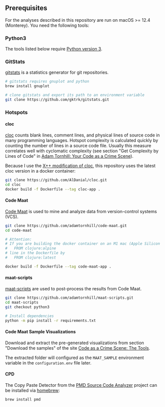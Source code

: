 ## Prerequisites

For the analyses described in this repository are run on macOS >= 12.4 (Monterey). You need the following tools:

### Python3

The tools listed below require [Python version 3](https://www.python.org/).

### GitStats

[gitstats](https://github.com/gktrk/gitstats) is a statistics generator for git repositories.

```sh
# gitstats requires gnuplot and python
brew install gnuplot

# clone gitstats and export its path to an environment variable
git clone https://github.com/gktrk/gitstats.git
```

### Hotspots

#### cloc

[cloc](https://github.com/AlDanial/cloc) counts blank lines, comment lines, and physical lines of source code in many
programming languages. Hotspot complexity is calculated quickly by counting the number of lines in a source code file.
Usually this measure correlates well with cyclomatic complexity (see section "Get Complexity by Lines of Code" in [Adam
Tornhill: Your Code as a Crime Scene](https://pragprog.com/titles/atcrime/your-code-as-a-crime-scene/)).

Because I use the [X++ modification of cloc](https://github.com/AlDanial/cloc/pull/634), this repository uses the latest
cloc version in a docker container:

```sh
git clone https://github.com/AlDanial/cloc.git
cd cloc
docker build -f Dockerfile --tag cloc-app .
```

#### Code Maat

[Code Maat](https://github.com/adamtornhill/code-maat) is used to mine and analyze data from version-control systems (VCS).

```sh
git clone https://github.com/adamtornhill/code-maat.git
cd code-maat

# Attention:
# If you are building the docker container on an M1 mac (Apple Silicon chip), then you need to replace the
#   FROM clojure:alpine
# line in the Dockerfile by
#   FROM clojure:latest

docker build -f Dockerfile --tag code-maat-app .
```

#### maat-scripts

[maat-scripts](https://github.com/adamtornhill/maat-scripts) are used to post-process the results from Code Maat.

```sh
git clone https://github.com/adamtornhill/maat-scripts.git
cd maat-scripts
git checkout python3

# Install dependencies
python -m pip install -r requirements.txt
```

#### Code Maat Sample Visualizations

Download and extract the pre-generated visualizations from section "Download the samples" of the site [Code as a Crime
Scene: The Tools](https://adamtornhill.com/code/crimescenetools.htm).

The extracted folder will configured as the `MAAT_SAMPLE` environment variable in the `configuration.env` file later.

#### CPD

The Copy Paste Detector from the [PMD Source Code Analyzer](https://pmd.github.io) project can be installed via [homebrew](https://brew.sh):

```sh
brew install pmd
```
